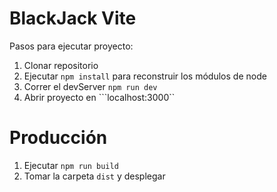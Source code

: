 # BlackJack Vite

Pasos para ejecutar proyecto:

1. Clonar repositorio
2. Ejecutar ```npm install``` para reconstruir los módulos  de node
3. Correr el devServer ```npm run dev ```
4. Abrir proyecto en ```localhost:3000``

# Producción

1. Ejecutar ```npm run build```
2. Tomar la carpeta  ```dist``` y desplegar 